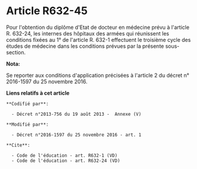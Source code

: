 # Article R632-45

Pour l'obtention du diplôme d'Etat de docteur en médecine prévu à l'article R. 632-24, les internes des hôpitaux des armées
qui réunissent les conditions fixées au 1° de l'article R. 632-1 effectuent le troisième cycle des études de médecine dans
les conditions prévues par la présente sous-section.

**Nota:**

Se reporter aux conditions d'application précisées à l'article 2 du décret n° 2016-1597 du 25 novembre 2016.

**Liens relatifs à cet article**

	**Codifié par**:

	  - Décret n°2013-756 du 19 août 2013 -  Annexe (V)

	**Modifié par**:

	  - Décret n°2016-1597 du 25 novembre 2016 - art. 1

	**Cite**:

	  - Code de l'éducation - art. R632-1 (VD)
	  - Code de l'éducation - art. R632-24 (VD)
